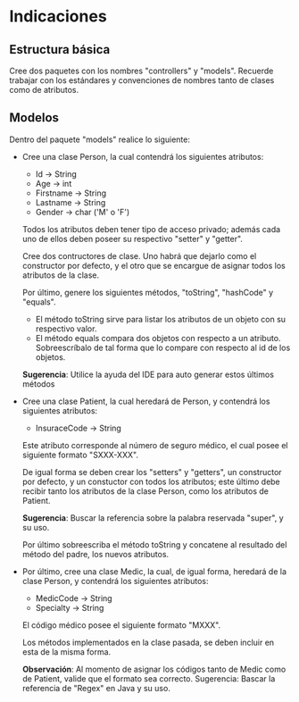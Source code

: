 # Indicaciones
## Estructura básica

Cree dos paquetes con los nombres "controllers" y "models". Recuerde trabajar con los estándares y convenciones de nombres tanto de clases como de atributos.

## Modelos
Dentro del paquete "models" realice lo siguiente:

* Cree una clase Person, la cual contendrá los siguientes atributos:
    * Id -> String
    * Age -> int
    * Firstname -> String
    * Lastname -> String
    * Gender -> char ('M' o 'F')
    
    Todos los atributos deben tener tipo de acceso privado; además cada uno de ellos deben poseer su respectivo "setter" y "getter".
    
    Cree dos contructores de clase. Uno habrá que dejarlo como el constructor por defecto, y el otro que se encargue de asignar todos los atributos de la clase.
    
    Por último, genere los siguientes métodos, "toString", "hashCode" y "equals".
    * El método toString sirve para listar los atributos de un objeto con su respectivo valor. 
    * El método equals compara dos objetos con respecto a un atributo. Sobreescríbalo de tal forma que lo compare con respecto al id de los objetos.
    
    **Sugerencia**: Utilice la ayuda del IDE para auto generar estos últimos métodos
    
* Cree una clase Patient, la cual heredará de Person, y contendrá los siguientes atributos:
    * InsuraceCode -> String
    
    Este atributo corresponde al número de seguro médico, el cual posee el siguiente formato "SXXX-XXX".
    
    De igual forma se deben crear los "setters" y "getters", un constructor por defecto, y un constuctor con todos los atributos;
    este último debe recibir tanto los atributos de la clase Person, como los atributos de Patient.
    
    **Sugerencia**: Buscar la referencia sobre la palabra reservada "super", y su uso.
    
    Por último sobreescriba el método toString y concatene al resultado del método del padre, los nuevos atributos.
    
* Por último, cree una clase Medic, la cual, de igual forma, heredará de la clase Person, y contendrá los siguientes atributos:
    * MedicCode -> String
    * Specialty -> String
    
    El código médico posee el siguiente formato "MXXX".
    
    Los métodos implementados en la clase pasada, se deben incluir en esta de la misma forma.
    
    **Observación**: Al momento de asignar los códigos tanto de Medic como de Patient, valide que el formato sea correcto. Sugerencia: Bascar la referencia de "Regex" en Java y su uso.